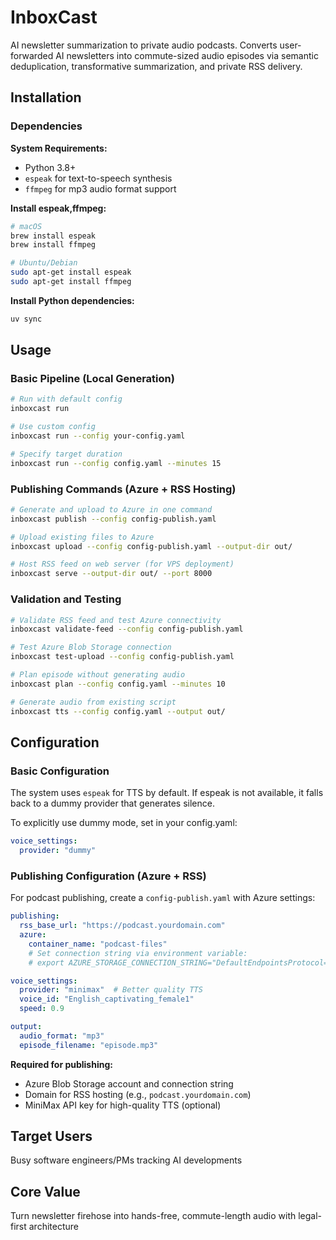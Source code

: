 # InboxCast

AI newsletter summarization to private audio podcasts. Converts user-forwarded AI newsletters into commute-sized audio episodes via semantic deduplication, transformative summarization, and private RSS delivery.

## Installation

### Dependencies

**System Requirements:**
- Python 3.8+
- `espeak` for text-to-speech synthesis
- `ffmpeg` for mp3 audio format support

**Install espeak,ffmpeg:**
```bash
# macOS
brew install espeak
brew install ffmpeg

# Ubuntu/Debian
sudo apt-get install espeak
sudo apt-get install ffmpeg

```

**Install Python dependencies:**
```bash
uv sync
```

## Usage

### Basic Pipeline (Local Generation)

```bash
# Run with default config
inboxcast run

# Use custom config
inboxcast run --config your-config.yaml

# Specify target duration
inboxcast run --config config.yaml --minutes 15
```

### Publishing Commands (Azure + RSS Hosting)

```bash
# Generate and upload to Azure in one command
inboxcast publish --config config-publish.yaml

# Upload existing files to Azure
inboxcast upload --config config-publish.yaml --output-dir out/

# Host RSS feed on web server (for VPS deployment)
inboxcast serve --output-dir out/ --port 8000
```

### Validation and Testing

```bash
# Validate RSS feed and test Azure connectivity
inboxcast validate-feed --config config-publish.yaml

# Test Azure Blob Storage connection
inboxcast test-upload --config config-publish.yaml

# Plan episode without generating audio
inboxcast plan --config config.yaml --minutes 10

# Generate audio from existing script
inboxcast tts --config config.yaml --output out/
```

## Configuration

### Basic Configuration

The system uses `espeak` for TTS by default. If espeak is not available, it falls back to a dummy provider that generates silence.

To explicitly use dummy mode, set in your config.yaml:
```yaml
voice_settings:
  provider: "dummy"
```

### Publishing Configuration (Azure + RSS)

For podcast publishing, create a `config-publish.yaml` with Azure settings:

```yaml
publishing:
  rss_base_url: "https://podcast.yourdomain.com"
  azure:
    container_name: "podcast-files"
    # Set connection string via environment variable:
    # export AZURE_STORAGE_CONNECTION_STRING="DefaultEndpointsProtocol=https;..."

voice_settings:
  provider: "minimax"  # Better quality TTS
  voice_id: "English_captivating_female1"
  speed: 0.9

output:
  audio_format: "mp3"
  episode_filename: "episode.mp3"
```

**Required for publishing:**
- Azure Blob Storage account and connection string
- Domain for RSS hosting (e.g., `podcast.yourdomain.com`)
- MiniMax API key for high-quality TTS (optional)

## Target Users
Busy software engineers/PMs tracking AI developments

## Core Value
Turn newsletter firehose into hands-free, commute-length audio with legal-first architecture
